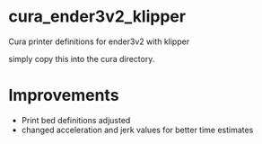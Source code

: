 # cura_ender3v2_klipper
Cura printer definitions for ender3v2 with klipper

simply copy this into the cura directory.

Improvements
============
- Print bed definitions adjusted
- changed acceleration and jerk values for better time estimates
